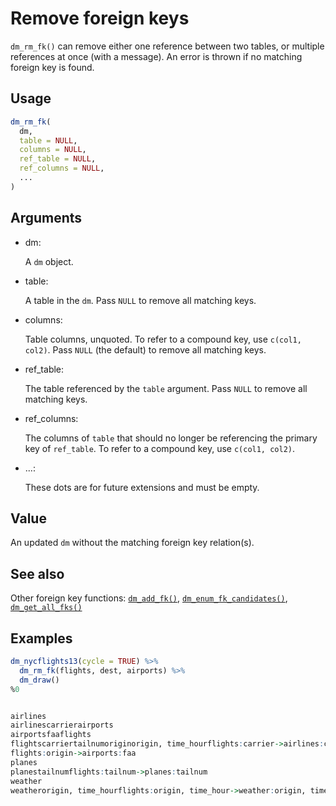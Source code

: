 # Remove foreign keys

`dm_rm_fk()` can remove either one reference between two tables, or
multiple references at once (with a message). An error is thrown if no
matching foreign key is found.

## Usage

``` r
dm_rm_fk(
  dm,
  table = NULL,
  columns = NULL,
  ref_table = NULL,
  ref_columns = NULL,
  ...
)
```

## Arguments

- dm:

  A `dm` object.

- table:

  A table in the `dm`. Pass `NULL` to remove all matching keys.

- columns:

  Table columns, unquoted. To refer to a compound key, use
  `c(col1, col2)`. Pass `NULL` (the default) to remove all matching
  keys.

- ref_table:

  The table referenced by the `table` argument. Pass `NULL` to remove
  all matching keys.

- ref_columns:

  The columns of `table` that should no longer be referencing the
  primary key of `ref_table`. To refer to a compound key, use
  `c(col1, col2)`.

- ...:

  These dots are for future extensions and must be empty.

## Value

An updated `dm` without the matching foreign key relation(s).

## See also

Other foreign key functions:
[`dm_add_fk()`](https://dm.cynkra.com/dev/reference/dm_add_fk.md),
[`dm_enum_fk_candidates()`](https://dm.cynkra.com/dev/reference/dm_enum_fk_candidates.md),
[`dm_get_all_fks()`](https://dm.cynkra.com/dev/reference/dm_get_all_fks.md)

## Examples

``` r
dm_nycflights13(cycle = TRUE) %>%
  dm_rm_fk(flights, dest, airports) %>%
  dm_draw()
%0


airlines
airlinescarrierairports
airportsfaaflights
flightscarriertailnumoriginorigin, time_hourflights:carrier->airlines:carrier
flights:origin->airports:faa
planes
planestailnumflights:tailnum->planes:tailnum
weather
weatherorigin, time_hourflights:origin, time_hour->weather:origin, time_hour
```
